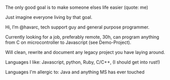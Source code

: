 The only good goal is to make someone elses life easier (quote: me)

Just imagine everyone living by that goal.


Hi, I’m @havarc, tech support guy and general purpose programmer.

Currently looking for a job, preferably remote, 30h, can program anything from C on microcontroller to Javascript (see Demo-Project).

Will clean, rewrite and document any legacy project you have laying around.

Languages I like: Javascript, python, Ruby, C/C++, (I should get into rust!)

Languages I'm allergic to: Java and anything MS has ever touched

<!---
havarc/havarc is a ✨ special ✨ repository because its `README.md` (this file) appears on your GitHub profile.
You can click the Preview link to take a look at your changes.
--->
